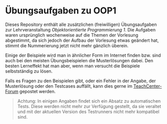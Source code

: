 # Übungsaufgaben zu OOP1

Dieses Repository enthält alle zusätzlichen (freiwilligen) Übungsaufgaben zur Lehrveranstaltung *Objektorientierte Programmierung 1*. Die Aufgaben waren ursprünglich wochenweise auf die Themen der Vorlesung abgestimmt, da sich jedoch der Aufbau der Vorlesung etwas geändert hat, stimmt die Nummerierung jetzt nicht mehr gänzlich überein.

Einige der Beispiele wird man in ähnlicher Form im Internet finden bzw. sind auch bei den meisten Übungsbeispielen die Musterlösungen dabei. Den besten Lerneffekt hat man aber, wenn man versucht die Beispiele selbstständig zu lösen.

Falls es Fragen zu den Beispielen gibt, oder ein Fehler in der Angabe, der Musterlösung oder den Testcases auffällt, kann dies gerne im [TeachCenter-Forum](https://tc.tugraz.at/main/mod/forum/view.php?id=256894) gepostet werden.

> Achtung: In einigen Angaben findet sich ein Absatz zu automatischen Tests. Diese werden nicht mehr zur Verfügung gestellt, da sie veraltet und mit der aktuellen Version des Testrunners nicht mehr kompatibel sind.
